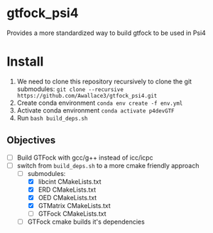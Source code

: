 # gtfock_psi4
Provides a more standardized way to build gtfock to be used in Psi4

# Install
1. We need to clone this repository recursively to clone the git submodules:
`git clone --recursive https://github.com/Awallace3/gtfock_psi4.git`
2. Create conda environment
`conda env create -f env.yml`
3. Activate conda environment
`conda activate p4devGTF`
4. Run `bash build_deps.sh`

## Objectives
- [ ] Build GTFock with gcc/g++ instead of icc/icpc
- [ ] switch from `build_deps.sh` to a more cmake friendly approach
    - [ ] submodules:
        - [X] libcint CMakeLists.txt
        - [X] ERD CMakeLists.txt
        - [X] OED CMakeLists.txt
        - [X] GTMatrix CMakeLists.txt
        - [ ] GTFock CMakeLists.txt
    - [ ] GTFock cmake builds it's dependencies
